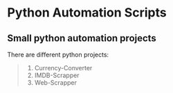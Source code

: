 # Python Automation Scripts

## Small python automation projects

There are different python projects:
> 1. Currency-Converter 
> 2. IMDB-Scrapper 
> 3. Web-Scrapper
